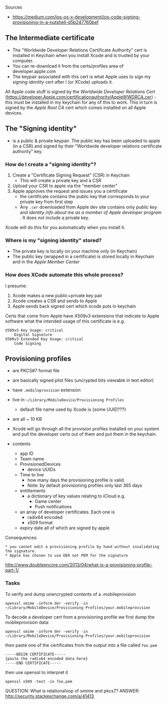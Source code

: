 Sources

- https://medium.com/ios-os-x-development/ios-code-signing-provisioning-in-a-nutshell-d5b247760bef

## The Intermediate certificate

- The "Worldwide Developer Relations Certificate Authority" cert is installed in
  Keychain when you install Xcode and is trusted by your computer.
- You can re-download it from the certs/profiles area of developer.apple.com
- The keypair associated with this cert is what Apple uses to sign my _signing
  identity_ cert after I (or XCode) uploads it.

All Apple code stuff is signed by the _Worldwide Developer Relations Cert_
(https://developer.Apple.com/certificationauthority/AppleWWDRCA.cer) - this must
be installed in my keychain for any of this to work. This in turn is signed by
the _Apple Root CA_ cert which comes installed on all Apple devices.

## The "Signing identity"

- is a public & private keypair. The public key has been uploaded to apple (in a
  CSR) and signed by their "Worldwide developer relations certificate authority"
  key.

### How do I create a "signing identity"?

1. Create a "Certificate Signing Request" (CSR) in Keychain
    - This will create a private key and a CSR
1. Upload your CSR to apple via the "member center"
1. Apple approves the request and issues you a certificate
    - the certificate contains the public key that corresponds to your private
      key from first step
    - Any `.cer` downloaded from Apple dev site contains only _public key_ and
      _identity info about me as a member of Apple developer program_ . It does
      not include a private key.

Xcode will do this for you automatically when you install it.

### Where is my "signing identity" stored?

- The private key is locally on your machine only (in Keychain)
- The public key (wrapped in a certificate) is stored locally in Keychain and in
  the _Apple Member Center_

### How does XCode automate this whole process?

I presume:

1. Xcode makes a new public+private key pair
2. Xcode creates a CSR and sends to Apple
3. Apple sends back signed cert which xcode puts in keychain

Certs that come from Apple have X509v3 extensions that indicate to Apple
software what the intended usage of this certificate is e.g.

    X509v3 Key Usage: critical
        Digital Signature
    X509v3 Extended Key Usage: critical
        Code Signing

## Provisioning profiles

- are PKCS#7 format file
- are basically signed plist files (uncrypted bits viewable in text editor)
- have `.mobileprovision` extension
- live in `~/Library/MobileDevice/Provisioning Profiles`
    - default file name used by Xcode is {some UUID???}
- are all ~ 10 KB
- Xcode will go through all the provision profiles installed on your system and
  pull the developer certs out of them and put them in the keychain.

- contents
    - app ID
    - Team name
    - ProvisionedDevices
        - device UUIDs
    - Time to live
        - how many days the provisioning profile is valid.
        - Note: by default provisioning profiles only last 365 days
    - entitlements
        - a dictionary of key values relating to iCloud e.g.
            - Game center
            - Push notifications
    - an array of developer certificates. Each one is
        - radix64 encoded
        - x509 format
    - expiry date all of which are signed by apple

Consequences:

    * you cannot edit a provisioning profile by hand without invalidating the signature.
    * Apple has chosen to use DER not PEM for the signature

http://www.doubleencore.com/2013/04/what-is-a-provisioning-profile-part-1/

### Tasks

To verify and dump unencrypted contents of a .mobileprovision

```
openssl smime -inform der -verify -in ~/Library/MobileDevice/Provisioning Profiles/your.mobileprovision
```

To decode a developer cert from a provisioning profile we first dump the
mobileprovision data:

```
openssl smime -inform der -verify -in ~/Library/MobileDevice/Provisioning Profiles/your.mobileprovision
```

then paste one of the certificates from the output into a file called `foo.pem`

```
-----BEGIN CERTIFICATE-----
{paste the radix64 encoded data here}
-----END CERTIFICATE-----
```

then use openssl to interpret it

```
openssl x509 -text -in foo.pem
```

QUESTION: What is relationshiop of smime and pkcs7? ANSWER:
http://security.stackexchange.com/a/41413
